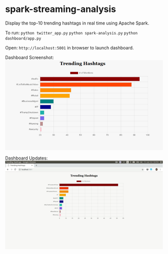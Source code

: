 # spark-streaming-analysis

Display the top-10 trending hashtags in real time using Apache Spark.

To run:
`python twitter_app.py`
`python spark-analysis.py`
`python dashboard/app.py`

Open: `http://localhost:5001` in browser to launch dashboard.

Dashboard Screenshot:
![](sample_screen.png)

Dashboard Updates:
![](dashboard.gif)
